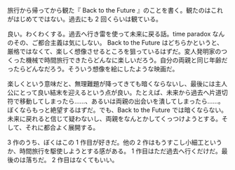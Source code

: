 旅行から帰ってから観た『 Back to the Future 』のことを書く。観たのはこれがはじめてではない。過去にも 2 回くらいは観ている。

良い。わくわくする。過去へ行き雷を使って未来に戻る話。time paradox なんのその、ご都合主義は気にしない。 Back to the Future はどちらかというと、厳格ではなくて、楽しく想像させるところを狙っているはずだ。変人発明家のつくった機械で時間旅行できたらどんなに楽しいだろう。自分の両親と同じ年齢だったらどんなだろう。そういう想像を絵にしたような映画だ。

楽しくという意味だと、無理難題が降ってきても暗くならないし、最後には主人公にとって良い結末を迎えるという点が良い。たとえば、未来から過去へ片道切符で移動してしまったら……、あるいは両親の出会いを潰してしまったら……。ぼくならもっと絶望するはずだ。でも、Back to the Future では暗くならない。未来に戻れると信じて疑わないし、両親をなんとかしてくっつけようとする。そして、それに都合よく展開する。

3 作のうち、ぼくはこの 1 作目が好きだ。他の 2 作はもうすこし小細工というか、時間旅行を駆使しようとする感がある。 1 作目はただ過去へ行くだけだ。最後のは落ちだ。 2 作目はなくてもいい。
